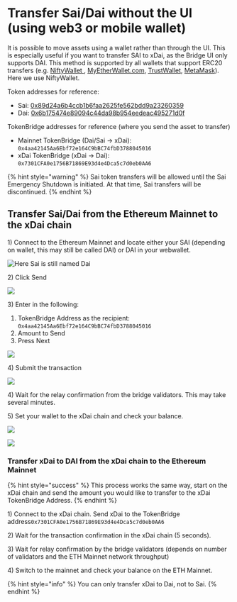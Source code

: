 # Transfer Sai/Dai without the UI \(using web3 or mobile wallet\)

It is possible to move assets using a wallet rather than through the UI. This is especially useful if you want to transfer SAI to xDai, as the Bridge UI only supports DAI. This method is supported by all wallets that support ERC20 transfers \(e.g. [NiftyWallet ](https://chrome.google.com/webstore/detail/nifty-wallet/jbdaocneiiinmjbjlgalhcelgbejmnid?hl=en), [MyEtherWallet.com](http://myetherwallet.com/), [TrustWallet](https://trustwallet.com/), [MetaMask](https://metamask.io/)\). Here we use NiftyWallet.

Token addresses for reference:

* Sai: [0x89d24a6b4ccb1b6faa2625fe562bdd9a23260359](https://etherscan.io/token/0x89d24a6b4ccb1b6faa2625fe562bdd9a23260359)
* Dai: [0x6b175474e89094c44da98b954eedeac495271d0f](https://etherscan.io/token/0x6b175474e89094c44da98b954eedeac495271d0f)

TokenBridge addresses for reference \(where you send the asset to transfer\)

* Mainnet TokenBridge \(Dai/Sai -&gt; xDai\): `0x4aa42145Aa6Ebf72e164C9bBC74fbD3788045016`
* xDai TokenBridge \(xDai -&gt; Dai\): `0x7301CFA0e1756B71869E93d4e4Dca5c7d0eb0AA6`

{% hint style="warning" %}
 Sai token transfers will be allowed until the Sai Emergency Shutdown is initiated. At that time, Sai transfers will be discontinued.
{% endhint %}

## Transfer Sai/Dai from the Ethereum Mainnet to the xDai chain

1\) Connect to the Ethereum Mainnet and locate either your SAI \(depending on wallet, this may still be called DAI\) or DAI in your webwallet. 

![Here Sai is still named Dai](../../.gitbook/assets/sd1.png)

2\) Click Send

![](../../.gitbook/assets/sd2.png)

3\) Enter in the following:

1. TokenBridge Address as the recipient: `0x4aa42145Aa6Ebf72e164C9bBC74fbD3788045016`
2. Amount to Send
3. Press Next

![](../../.gitbook/assets/sd3.png)

4\) Submit the transaction

![](../../.gitbook/assets/sd4.png)

4\) Wait for the relay confirmation from the bridge validators. This may take several minutes.

5\) Set your wallet to the xDai chain and check your balance.

![](../../.gitbook/assets/sd5.png)

![](../../.gitbook/assets/sdbalance2.png)

### Transfer xDai to DAI from the xDai chain to the Ethereum Mainnet

{% hint style="success" %}
This process works the same way, start on the xDai chain and send the amount you would like to transfer to the xDai TokenBridge Address.
{% endhint %}

1\) Connect to the xDai chain. Send xDai to the TokenBridge address`0x7301CFA0e1756B71869E93d4e4Dca5c7d0eb0AA6`

2\) Wait for the transaction confirmation in the xDai chain \(5 seconds\).

3\) Wait for relay confirmation by the bridge validators \(depends on number of validators and the ETH Mainnet network throughput\)

4\) Switch to the mainnet and check your balance on the ETH Mainnet.

{% hint style="info" %}
You can only transfer xDai to Dai, not to Sai.
{% endhint %}





